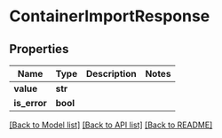 # ContainerImportResponse

## Properties
Name | Type | Description | Notes
------------ | ------------- | ------------- | -------------
**value** | **str** |  | 
**is_error** | **bool** |  | 

[[Back to Model list]](../README.md#documentation-for-models) [[Back to API list]](../README.md#documentation-for-api-endpoints) [[Back to README]](../README.md)

